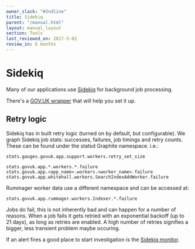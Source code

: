 ```yaml
---
owner_slack: "#2ndline"
title: Sidekiq
parent: "/manual.html"
layout: manual_layout
section: Tools
last_reviewed_on: 2017-5-02
review_in: 6 months
---
```


# Sidekiq

Many of our applications use
[Sidekiq](https://github.com/mperham/sidekiq) for background job
processing.

There's a [GOV.UK wrapper](https://github.com/alphagov/govuk_sidekiq) that will help you set it up.

## Retry logic

Sidekiq has in built retry logic (turned on by default, but
configurable). We graph Sidekiq job stats: successes, failures, job
timings and retry counts. These can be found under the statsd Graphite
namespace. i.e.:

```
stats.gauges.govuk.app.support.workers.retry_set_size

stats.govuk.app.*.workers.*.failure
stats.govuk.app.<app_name>.workers.<worker_name>.failure
stats.govuk.app.whitehall.workers.SearchIndexAddWorker.failure
```

Rummager worker data use a different namespace and can be accessed at:

```
stats.govuk.app.rummager.workers.Indexer.*.failure
```

Jobs do fail, this is not inherently bad and can happen for a number of
reasons. When a job fails it gets retried with an exponential backoff
(up to 21 days), as long as retries are enabled. A high number of
retries signifies a bigger, less transient problem maybe occuring.

If an alert fires a good place to start
investigation is the [Sidekiq monitor](monitor-sidekiq-workers.html).
